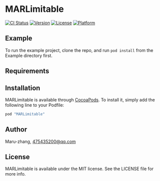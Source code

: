 # MARLimitable

[![CI Status](http://img.shields.io/travis/Maru-zhang/MARLimitable.svg?style=flat)](https://travis-ci.org/Maru-zhang/MARLimitable)
[![Version](https://img.shields.io/cocoapods/v/MARLimitable.svg?style=flat)](http://cocoapods.org/pods/MARLimitable)
[![License](https://img.shields.io/cocoapods/l/MARLimitable.svg?style=flat)](http://cocoapods.org/pods/MARLimitable)
[![Platform](https://img.shields.io/cocoapods/p/MARLimitable.svg?style=flat)](http://cocoapods.org/pods/MARLimitable)

## Example

To run the example project, clone the repo, and run `pod install` from the Example directory first.

## Requirements

## Installation

MARLimitable is available through [CocoaPods](http://cocoapods.org). To install
it, simply add the following line to your Podfile:

```ruby
pod "MARLimitable"
```

## Author

Maru-zhang, 475435200@qq.com

## License

MARLimitable is available under the MIT license. See the LICENSE file for more info.
